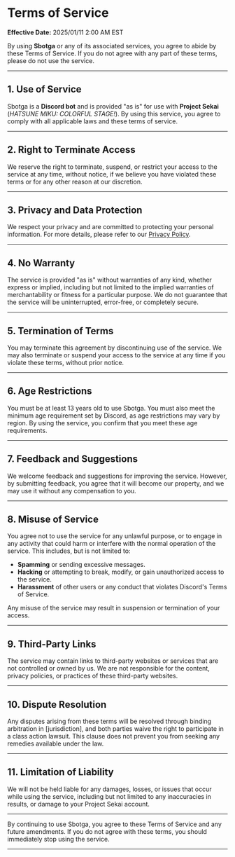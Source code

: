 # Terms of Service

**Effective Date:** 2025/01/11 2:00 AM EST

By using **Sbotga** or any of its associated services, you agree to abide by these Terms of Service. If you do not agree with any part of these terms, please do not use the service.

---

## 1. **Use of Service**

Sbotga is a **Discord bot** and is provided "as is" for use with **Project Sekai** (*HATSUNE MIKU: COLORFUL STAGE!*). By using this service, you agree to comply with all applicable laws and these terms of service. 

---

## 2. **Right to Terminate Access**

We reserve the right to terminate, suspend, or restrict your access to the service at any time, without notice, if we believe you have violated these terms or for any other reason at our discretion.

---

## 3. **Privacy and Data Protection**

We respect your privacy and are committed to protecting your personal information. For more details, please refer to our [Privacy Policy](PRIVACY.md).

---

## 4. **No Warranty**

The service is provided "as is" without warranties of any kind, whether express or implied, including but not limited to the implied warranties of merchantability or fitness for a particular purpose. We do not guarantee that the service will be uninterrupted, error-free, or completely secure.

---

## 5. **Termination of Terms**

You may terminate this agreement by discontinuing use of the service. We may also terminate or suspend your access to the service at any time if you violate these terms, without prior notice.

---

## 6. **Age Restrictions**

You must be at least 13 years old to use Sbotga. You must also meet the minimum age requirement set by Discord, as age restrictions may vary by region. By using the service, you confirm that you meet these age requirements.

---

## 7. **Feedback and Suggestions**

We welcome feedback and suggestions for improving the service. However, by submitting feedback, you agree that it will become our property, and we may use it without any compensation to you.

---

## 8. **Misuse of Service**

You agree not to use the service for any unlawful purpose, or to engage in any activity that could harm or interfere with the normal operation of the service. This includes, but is not limited to:
- **Spamming** or sending excessive messages.
- **Hacking** or attempting to break, modify, or gain unauthorized access to the service.
- **Harassment** of other users or any conduct that violates Discord's Terms of Service.

Any misuse of the service may result in suspension or termination of your access.

---

## 9. **Third-Party Links**

The service may contain links to third-party websites or services that are not controlled or owned by us. We are not responsible for the content, privacy policies, or practices of these third-party websites.

---

## 10. **Dispute Resolution**

Any disputes arising from these terms will be resolved through binding arbitration in [jurisdiction], and both parties waive the right to participate in a class action lawsuit. This clause does not prevent you from seeking any remedies available under the law.

---

## 11. **Limitation of Liability**

We will not be held liable for any damages, losses, or issues that occur while using the service, including but not limited to any inaccuracies in results, or damage to your Project Sekai account.

---

By continuing to use Sbotga, you agree to these Terms of Service and any future amendments. If you do not agree with these terms, you should immediately stop using the service.

---
